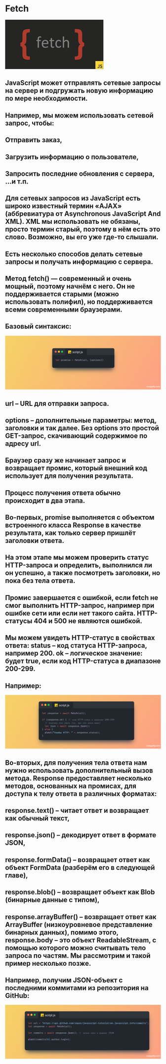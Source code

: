# Fetch
![alt text](image.png)
## JavaScript может отправлять сетевые запросы на сервер и подгружать новую информацию по мере необходимости.
## Например, мы можем использовать сетевой запрос, чтобы:
## Отправить заказ,
## Загрузить информацию о пользователе,
## Запросить последние обновления с сервера, …и т.п.
## Для сетевых запросов из JavaScript есть широко известный термин «AJAX» (аббревиатура от Asynchronous JavaScript And XML). XML мы использовать не обязаны, просто термин старый, поэтому в нём есть это слово. Возможно, вы его уже где-то слышали.
## Есть несколько способов делать сетевые запросы и получать информацию с сервера.
## Метод fetch() — современный и очень мощный, поэтому начнём с него. Он не поддерживается старыми (можно использовать полифил), но поддерживается всеми современными браузерами.
## Базовый синтаксис:
![alt text](<Snap (13).png>)
## url – URL для отправки запроса.
## options – дополнительные параметры: метод, заголовки и так далее. Без options это простой GET-запрос, скачивающий содержимое по адресу url.
## Браузер сразу же начинает запрос и возвращает промис, который внешний код использует для получения результата.
## Процесс получения ответа обычно происходит в два этапа.
## Во-первых, promise выполняется с объектом встроенного класса Response в качестве результата, как только сервер пришлёт заголовки ответа.
## На этом этапе мы можем проверить статус HTTP-запроса и определить, выполнился ли он успешно, а также посмотреть заголовки, но пока без тела ответа.
## Промис завершается с ошибкой, если fetch не смог выполнить HTTP-запрос, например при ошибке сети или если нет такого сайта. HTTP-статусы 404 и 500 не являются ошибкой.
## Мы можем увидеть HTTP-статус в свойствах ответа: status – код статуса HTTP-запроса, например 200. ok – логическое значение: будет true, если код HTTP-статуса в диапазоне 200-299.
## Например:
![alt text](<Snap (14).png>)
## Во-вторых, для получения тела ответа нам нужно использовать дополнительный вызов метода. Response предоставляет несколько методов, основанных на промисах, для доступа к телу ответа в различных форматах:
## response.text() – читает ответ и возвращает как обычный текст,
## response.json() – декодирует ответ в формате JSON,
## response.formData() – возвращает ответ как объект FormData (разберём его в следующей главе),
## response.blob() – возвращает объект как Blob (бинарные данные с типом),
## response.arrayBuffer() – возвращает ответ как ArrayBuffer (низкоуровневое представление бинарных данных), помимо этого, response.body – это объект ReadableStream, с помощью которого можно считывать тело запроса по частям. Мы рассмотрим и такой пример несколько позже.
## Например, получим JSON-объект с последними коммитами из репозитория на GitHub:
![alt text](<Snap (15).png>)
   